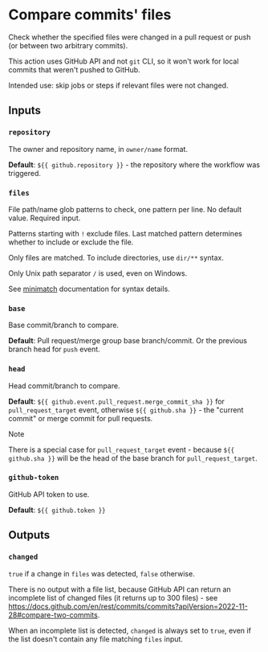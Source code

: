 # Compare commits' files

Check whether the specified files were changed in a pull request or push
(or between two arbitrary commits).

This action uses GitHub API and not `git` CLI,
so it won't work for local commits that weren't pushed to GitHub.

Intended use: skip jobs or steps if relevant files were not changed.

## Inputs

### `repository`

The owner and repository name, in `owner/name` format.

**Default**: `${{ github.repository }}` -
the repository where the workflow was triggered.

### `files`

File path/name glob patterns to check, one pattern per line.
No default value. Required input.

Patterns starting with `!` exclude files.
Last matched pattern determines whether to include or exclude the file.

Only files are matched. To include directories, use `dir/**` syntax.

Only Unix path separator `/` is used, even on Windows.

See [minimatch](https://www.npmjs.com/package/minimatch) documentation
for syntax details.

### `base`

Base commit/branch to compare.

**Default**: Pull request/merge group base branch/commit.
Or the previous branch head for `push` event.

### `head`

Head commit/branch to compare.

**Default**: `${{ github.event.pull_request.merge_commit_sha }}` for `pull_request_target` event,
otherwise `${{ github.sha }}` - the "current commit" or merge commit for pull requests.

> [!NOTE]
> There is a special case for `pull_request_target` event -
> because `${{ github.sha }}` will be the head of the base branch for `pull_request_target`.

### `github-token`

GitHub API token to use.

**Default**: `${{ github.token }}`

## Outputs

### `changed`

`true` if a change in `files` was detected, `false` otherwise.

There is no output with a file list, because GitHub API can return
an incomplete list of changed files (it returns up to 300 files) - see
https://docs.github.com/en/rest/commits/commits?apiVersion=2022-11-28#compare-two-commits.

When an incomplete list is detected, `changed` is always set to `true`,
even if the list doesn't contain any file matching `files` input.
